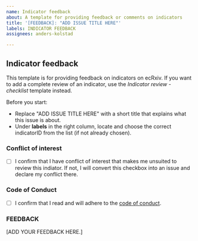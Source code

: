 ```yaml
---
name: Indicator feedback
about: A template for providing feedback or comments on indicators
title: '[FEEDBACK]: "ADD ISSUE TITLE HERE"'
labels: INDICATOR FEEDBACK
assignees: anders-kolstad

---
```


## Indicator feedback

This template is for providing feedback on indicators on ecRxiv. 
If you want to add a complete review of an indicator, use the *Indicator review - checklist* template instead.


Before you start:

- Replace "ADD ISSUE TITLE HERE" with a short title that explains what this issue is about. 
- Under **labels** in the right column, locate and choose the correct indicatorID from the list (if not already chosen).   

### Conflict of interest

- [ ] I confirm that I have conflict of interest that makes me unsuited to review this indiator. If not, I will convert this checkbox into an issue and declare my conflict there.

### Code of Conduct

- [ ] I confirm that I read and will adhere to the [code of conduct](https://github.com/NINAnor/ecRxiv/blob/main/docs/code_of_conduct.md).

### FEEDBACK

[ADD YOUR FEEDBACK HERE.]


